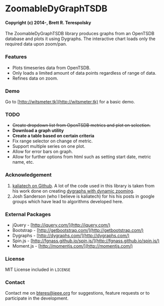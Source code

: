 # ZoomableDyGraphTSDB
#### Copyright (c) 2014-, Brett R. Terespolsky

The ZoomableDyGraphTSDB library produces graphs from an OpenTSDB database and plots it using Dygraphs. The interactive chart loads only the required data upon zoom/pan.

### Features
* Plots timeseries data from OpenTSDB.
* Only loads a limited amount of data points regardless of range of data.
* Refines data on zoom.

### Demo
Go to [http://witsmeter.tk](http://witsmeter.tk) for a basic demo.

### TODO
* ~~Create dropdown list from OpenTSDB metrics and plot on selection.~~
* **Download a graph utility**
* **Create a table based on certain criteria**
* Fix range selector on change of metric.
* Support multiple series on one plot.
* Allow for error bars on graph.
* Allow for further options from html such as setting start date, metric name, etc.

### Acknowledgement
1. [kaliatech on Github](https://github.com/kaliatech). A lot of the code used in this library is taken from his work done on creating [dygraphs with dynamic zooming](https://github.com/kaliatech/dygraphs-dynamiczooming-example/blob/master/README.md).
2. Josh Sanderson (who I believe is kaliatech) for his his posts in google groups which have lead to algorithms developed here.

### External Packages
* jQuery - [http://jquery.com/](http://jquery.com/)
* Bootstrap - [http://getbootstrap.com/](http://getbootstrap.com/)
* Dygraphs - [http://dygraphs.com/](http://dygraphs.com/)
* Spin.js - [http://fgnass.github.io/spin.js/](http://fgnass.github.io/spin.js/)
* Moment.js - [http://momentjs.com/](http://momentjs.com/)

### License
MIT License included in `LICENSE`

### Contact
Contact me on [bteres@ieee.org](mailto:bteres@ieee.org) for suggestions, feature requests or to participate in the development.
